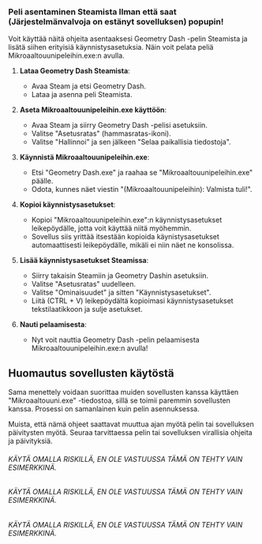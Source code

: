 ### Peli asentaminen Steamista Ilman että saat (Järjestelmänvalvoja on estänyt sovelluksen) popupin!

Voit käyttää näitä ohjeita asentaaksesi Geometry Dash -pelin Steamista ja lisätä siihen erityisiä käynnistysasetuksia. 
Näin voit pelata peliä Mikroaaltouunipeleihin.exe:n avulla.

1. **Lataa Geometry Dash Steamista**:
   - Avaa Steam ja etsi Geometry Dash.
   - Lataa ja asenna peli Steamista.

2. **Aseta Mikroaaltouunipeleihin.exe käyttöön**:
   - Avaa Steam ja siirry Geometry Dash -pelisi asetuksiin.
   - Valitse "Asetusratas" (hammasratas-ikoni).
   - Valitse "Hallinnoi" ja sen jälkeen "Selaa paikallisia tiedostoja".

3. **Käynnistä Mikroaaltouunipeleihin.exe**:
   - Etsi "Geometry Dash.exe" ja raahaa se "Mikroaaltouunipeleihin.exe" päälle.
   - Odota, kunnes näet viestin "(Mikroaaltouunipeleihin): Valmista tuli!".

4. **Kopioi käynnistysasetukset**:
   - Kopioi "Mikroaaltouunipeleihin.exe":n käynnistysasetukset leikepöydälle, jotta voit käyttää niitä myöhemmin.
   - Sovellus siis yrittää itsestään kopioida käynistysasetukset automaattisesti leikepöydälle, mikäli ei niin näet ne konsolissa.
     
5. **Lisää käynnistysasetukset Steamissa**:
   - Siirry takaisin Steamiin ja Geometry Dashin asetuksiin.
   - Valitse "Asetusratas" uudelleen.
   - Valitse "Ominaisuudet" ja sitten "Käynnistysasetukset".
   - Liitä (CTRL + V) leikepöydältä kopioimasi käynnistysasetukset tekstilaatikkoon ja sulje asetukset.

6. **Nauti pelaamisesta**:
   - Nyt voit nauttia Geometry Dash -pelin pelaamisesta Mikroaaltouunipeleihin.exe:n avulla!

## Huomautus sovellusten käytöstä
Sama menettely voidaan suorittaa muiden sovellusten kanssa käyttäen "Mikroaaltouuni.exe" -tiedostoa, sillä se toimii paremmin sovellusten kanssa. Prosessi on samanlainen kuin pelin asennuksessa.

Muista, että nämä ohjeet saattavat muuttua ajan myötä pelin tai sovelluksen päivitysten myötä. Seuraa tarvittaessa pelin tai sovelluksen virallisia ohjeita ja päivityksiä.

###### KÄYTÄ OMALLA RISKILLÄ, EN OLE VASTUUSSA TÄMÄ ON TEHTY VAIN ESIMERKKINÄ. 
###### KÄYTÄ OMALLA RISKILLÄ, EN OLE VASTUUSSA TÄMÄ ON TEHTY VAIN ESIMERKKINÄ. 
###### KÄYTÄ OMALLA RISKILLÄ, EN OLE VASTUUSSA TÄMÄ ON TEHTY VAIN ESIMERKKINÄ. 

